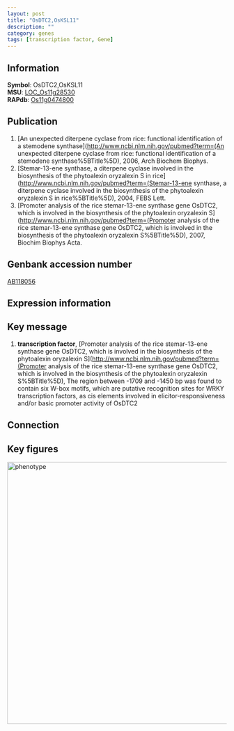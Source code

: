 ```yaml
---
layout: post
title: "OsDTC2,OsKSL11"
description: ""
category: genes
tags: [transcription factor, Gene]
---
```


## Information
__Symbol__: OsDTC2,OsKSL11  
__MSU__: [LOC_Os11g28530](http://rice.plantbiology.msu.edu/cgi-bin/ORF_infopage.cgi?orf=LOC_Os11g28530)  
__RAPdb__: [Os11g0474800](http://rapdb.dna.affrc.go.jp/viewer/gbrowse_details/irgsp1?name=Os11g0474800)  

## Publication
1. [An unexpected diterpene cyclase from rice: functional identification of a stemodene synthase](http://www.ncbi.nlm.nih.gov/pubmed?term=(An unexpected diterpene cyclase from rice: functional identification of a stemodene synthase%5BTitle%5D), 2006, Arch Biochem Biophys.
2. [Stemar-13-ene synthase, a diterpene cyclase involved in the biosynthesis of the phytoalexin oryzalexin S in rice](http://www.ncbi.nlm.nih.gov/pubmed?term=(Stemar-13-ene synthase, a diterpene cyclase involved in the biosynthesis of the phytoalexin oryzalexin S in rice%5BTitle%5D), 2004, FEBS Lett.
3. [Promoter analysis of the rice stemar-13-ene synthase gene OsDTC2, which is involved in the biosynthesis of the phytoalexin oryzalexin S](http://www.ncbi.nlm.nih.gov/pubmed?term=(Promoter analysis of the rice stemar-13-ene synthase gene OsDTC2, which is involved in the biosynthesis of the phytoalexin oryzalexin S%5BTitle%5D), 2007, Biochim Biophys Acta.

## Genbank accession number
[AB118056](http://www.ncbi.nlm.nih.gov/nuccore/AB118056)

## Expression information

## Key message
1. __transcription factor__, [Promoter analysis of the rice stemar-13-ene synthase gene OsDTC2, which is involved in the biosynthesis of the phytoalexin oryzalexin S](http://www.ncbi.nlm.nih.gov/pubmed?term=(Promoter analysis of the rice stemar-13-ene synthase gene OsDTC2, which is involved in the biosynthesis of the phytoalexin oryzalexin S%5BTitle%5D),  The region between -1709 and -1450 bp was found to contain six W-box motifs, which are putative recognition sites for WRKY transcription factors, as cis elements involved in elicitor-responsiveness and/or basic promoter activity of OsDTC2

## Connection

## Key figures
<img src="http://ricencode.github.io/images/OsKSL11.pheno.png" alt="phenotype"  style="width: 600px;"/>



